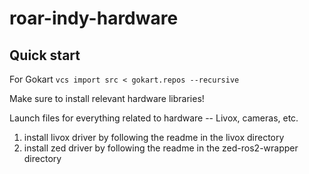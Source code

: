 <!--
 Copyright 2023 michael. All rights reserved.
 Use of this source code is governed by a BSD-style
 license that can be found in the LICENSE file.
-->

# roar-indy-hardware


## Quick start
For Gokart
`vcs import src < gokart.repos --recursive` 

Make sure to install relevant hardware libraries!

Launch files for everything related to hardware -- Livox, cameras, etc. 

1. install livox driver by following the readme in the livox directory
2. install zed driver by following the readme in the zed-ros2-wrapper directory